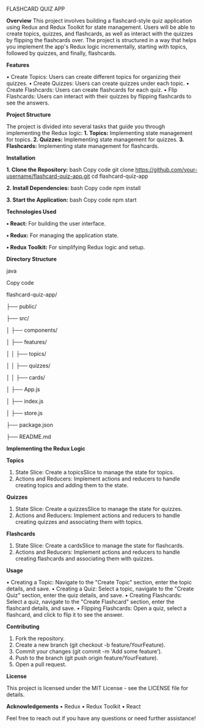FLASHCARD QUIZ APP

**Overview**
This project involves building a flashcard-style quiz application using Redux and Redux Toolkit for state management. Users will be able to create topics, quizzes, and flashcards, as well as interact with the quizzes by flipping the flashcards over. The project is structured in a way that helps you implement the app's Redux logic incrementally, starting with topics, followed by quizzes, and finally, flashcards.


**Features**

•	Create Topics: Users can create different topics for organizing their quizzes.
•	Create Quizzes: Users can create quizzes under each topic.
•	Create Flashcards: Users can create flashcards for each quiz.
•	Flip Flashcards: Users can interact with their quizzes by flipping flashcards to see the answers.


**Project Structure**

The project is divided into several tasks that guide you through implementing the Redux logic:
**1.	Topics:** Implementing state management for topics.
**2.	Quizzes:** Implementing state management for quizzes.
**3.	Flashcards:** Implementing state management for flashcards.


**Installation**


**1.	Clone the Repository:**
bash
Copy code
git clone https://github.com/your-username/flashcard-quiz-app.git
cd flashcard-quiz-app


**2.	Install Dependencies:**
bash
Copy code
npm install

**3.	Start the Application:**
bash
Copy code
npm start


**Technologies Used**


**•	React:** For building the user interface.

**•	Redux:** For managing the application state.

**•	Redux Toolkit:** For simplifying Redux logic and setup.



**Directory Structure**


java

Copy code

flashcard-quiz-app/

├── public/

├── src/

│   ├── components/

│   ├── features/

│   │   ├── topics/

│   │   ├── quizzes/

│   │   ├── cards/

│   ├── App.js

│   ├── index.js

│   ├── store.js

├── package.json

├── README.md


**Implementing the Redux Logic**


**Topics**

1.	State Slice: Create a topicsSlice to manage the state for topics.
2.	Actions and Reducers: Implement actions and reducers to handle creating topics and adding them to the state.
   
**Quizzes**

1.	State Slice: Create a quizzesSlice to manage the state for quizzes.
2.	Actions and Reducers: Implement actions and reducers to handle creating quizzes and associating them with topics.
   
**Flashcards**

1.	State Slice: Create a cardsSlice to manage the state for flashcards.
2.	Actions and Reducers: Implement actions and reducers to handle creating flashcards and associating them with quizzes.

   
**Usage**

•	Creating a Topic: Navigate to the "Create Topic" section, enter the topic details, and save.
•	Creating a Quiz: Select a topic, navigate to the "Create Quiz" section, enter the quiz details, and save.
•	Creating Flashcards: Select a quiz, navigate to the "Create Flashcard" section, enter the flashcard details, and save.
•	Flipping Flashcards: Open a quiz, select a flashcard, and click to flip it to see the answer.


**Contributing**

1.	Fork the repository.
2.	Create a new branch (git checkout -b feature/YourFeature).
3.	Commit your changes (git commit -m 'Add some feature').
4.	Push to the branch (git push origin feature/YourFeature).
5.	Open a pull request.

   
**License**

This project is licensed under the MIT License - see the LICENSE file for details.


**Acknowledgements**
•	Redux
•	Redux Toolkit
•	React


Feel free to reach out if you have any questions or need further assistance!


